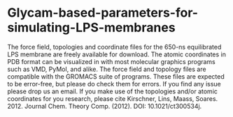 # Glycam-based-parameters-for-simulating-LPS-membranes


The force field, topologies and coordinate files for the 650-ns equilibrated LPS membrane are freely available for download. The atomic coordinates in PDB format can be visualized in with most molecular graphics programs such as VMD, PyMol, and alike. The force field and topology files are compatible with the GROMACS suite of programs. These files are expected to be error-free, but please do check them for errors. If you find any issue please drop us an email. If you make use of the topologies and/or atomic coordinates for you research, please cite Kirschner, Lins, Maass, Soares. 2012. Journal Chem. Theory Comp. (2012). DOI: 10.1021/ct300534j.
